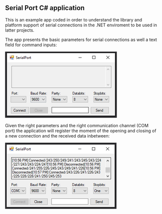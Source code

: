 ## Serial Port C# application

This is an example app coded in order to understand the library and platform support of serial connections in the .NET enviroment to be used in latter projects.

The app presents the basic parameters for serial connections as well a text field for command inputs:

![](images/main_window.PNG)

Given the right parameters and the right communication channel (COM port) the application will register the moment of the opening and closing of a new connection and the received data inbetween:

![](images/connection_ex.PNG)